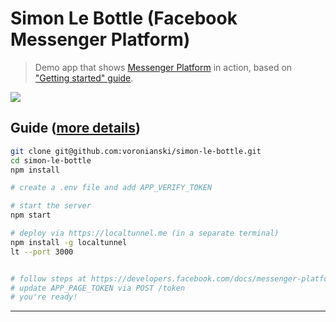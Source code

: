 # Simon Le Bottle (Facebook Messenger Platform)

> Demo app that shows [Messenger Platform](https://developers.facebook.com/docs/messenger-platform) in action, based on ["Getting started" guide](https://developers.facebook.com/docs/messenger-platform/quickstart).

<img src="https://dl.dropboxusercontent.com/u/100463011/simon-le-bottle-demo.gif" />

## Guide ([more details](https://github.com/voronianski/simon-le-bottle/blob/master/GUIDE.md))

```bash
git clone git@github.com:voronianski/simon-le-bottle.git
cd simon-le-bottle
npm install

# create a .env file and add APP_VERIFY_TOKEN

# start the server
npm start

# deploy via https://localtunnel.me (in a separate terminal)
npm install -g localtunnel
lt --port 3000


# follow steps at https://developers.facebook.com/docs/messenger-platform/quickstart
# update APP_PAGE_TOKEN via POST /token
# you're ready!
```

---
